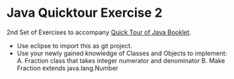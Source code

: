 # Java Quicktour Exercise 2
2nd Set of Exercises to accompany [Quick Tour of Java Booklet](bit.ly/javatourbook).

* Use eclipse to import this as git project.
* Use your newly gained knowledge of Classes and Objects to implement:
  A. Fraction class that takes integer numerator and denominator
  B. Make Fraction extends java.lang.Number
